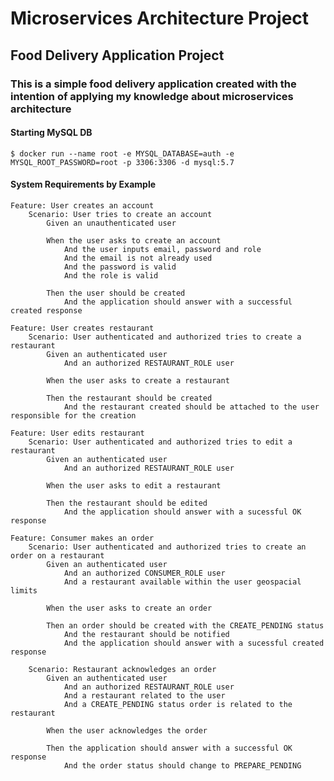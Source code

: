 # Microservices Architecture Project

## Food Delivery Application Project

### This is a simple food delivery application created with the intention of applying my knowledge about microservices architecture

#### Starting MySQL DB

`$ docker run --name root -e MYSQL_DATABASE=auth -e MYSQL_ROOT_PASSWORD=root -p 3306:3306 -d mysql:5.7`

#### System Requirements by Example

    Feature: User creates an account
        Scenario: User tries to create an account
            Given an unauthenticated user
            
            When the user asks to create an account
                And the user inputs email, password and role
                And the email is not already used
                And the password is valid
                And the role is valid

            Then the user should be created
                And the application should answer with a successful created response

    Feature: User creates restaurant
        Scenario: User authenticated and authorized tries to create a restaurant
            Given an authenticated user
                And an authorized RESTAURANT_ROLE user
            
            When the user asks to create a restaurant

            Then the restaurant should be created
                And the restaurant created should be attached to the user responsible for the creation

    Feature: User edits restaurant
        Scenario: User authenticated and authorized tries to edit a restaurant
            Given an authenticated user
                And an authorized RESTAURANT_ROLE user
            
            When the user asks to edit a restaurant

            Then the restaurant should be edited
                And the application should answer with a sucessful OK response

    Feature: Consumer makes an order
        Scenario: User authenticated and authorized tries to create an order on a restaurant
            Given an authenticated user
                And an authorized CONSUMER_ROLE user
                And a restaurant available within the user geospacial limits
            
            When the user asks to create an order

            Then an order should be created with the CREATE_PENDING status
                And the restaurant should be notified
                And the application should answer with a sucessful created response

        Scenario: Restaurant acknowledges an order 
            Given an authenticated user
                And an authorized RESTAURANT_ROLE user
                And a restaurant related to the user
                And a CREATE_PENDING status order is related to the restaurant
            
            When the user acknowledges the order

            Then the application should answer with a successful OK response
                And the order status should change to PREPARE_PENDING
